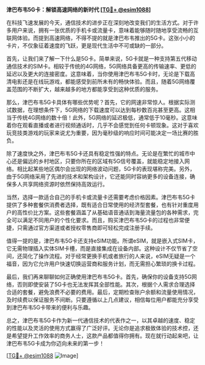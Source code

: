 **津巴布韦5G卡：解锁高速网络的新时代 [[TG💪+ @esim1088](https://t.me/s/esim1088)]**

在科技飞速发展的今天，通信技术的进步正在深刻地改变我们的生活方式。对于许多用户来说，拥有一张优质的手机卡或流量卡，意味着能够随时随地享受流畅的互联网体验。而提到高速网络，不得不提的就是津巴布韦推出的5G卡。这张小小的卡片，不仅象征着速度的飞跃，更是现代生活中不可或缺的一部分。

首先，让我们来了解一下什么是5G卡。简单来说，5G卡就是一种支持第五代移动通信技术的SIM卡。相较于传统的4G网络，5G网络具备更高的传输速率、更低的延迟以及更大的连接密度。这意味着，当你使用津巴布韦5G卡时，无论是下载高清电影还是在线玩游戏，都能感受到前所未有的畅快体验。而且，随着5G网络覆盖范围的不断扩大，越来越多的地方都能享受到这种优质的服务。

那么，津巴布韦5G卡具体有哪些优势呢？首先，它的网速非常惊人。根据实际测试数据，在理想条件下，5G网络的下载速度可以达到每秒数百兆甚至更高。这相当于传统4G网络的数十倍！此外，5G网络的延迟极低，通常低于10毫秒。这意味着你在观看直播或者进行视频通话时，几乎不会感觉到任何卡顿现象。这对于喜欢玩竞技类游戏的玩家来说尤为重要，因为毫秒级的响应时间可能决定一场比赛的胜负。

除了速度快之外，津巴布韦5G卡还具有稳定性强的特点。无论是在繁忙的城市中心还是偏远的乡村地区，只要你所在的区域有5G信号覆盖，就能稳定地接入网络。相比起某些地区偶尔会出现的网络波动问题，5G卡的表现堪称完美。另外，由于5G网络采用了先进的技术和架构设计，它还能同时容纳更多的设备连接，确保多人共享网络资源时依然保持高效运行。

当然，选择一款适合自己的手机卡或流量卡还需要考虑价格因素。津巴布韦5G卡提供了多种套餐供消费者选择，既有适合日常使用的经济型套餐，也有针对重度用户的高性价比方案。这些套餐涵盖了从基础语音通话到海量流量包的各种需求，完全可以满足不同用户的个性化要求。而且，购买津巴布韦5G卡的过程也非常便捷，只需通过官方渠道或者授权零售商即可轻松完成注册手续。

值得一提的是，津巴布韦5G卡还支持eSIM功能。所谓eSIM，就是嵌入式SIM卡，它无需物理插入实体SIM卡槽，而是直接集成在设备内部。这种设计不仅节省了空间，还简化了操作流程。对于经常更换手机或者旅行的人来说，eSIM无疑是一个福音，因为它允许用户快速切换运营商和服务计划，而无需担心繁琐的换卡过程。

最后，我们再来聊聊如何正确使用津巴布韦5G卡。首先，确保你的设备支持5G网络，否则即使安装了5G卡也无法发挥其全部性能。其次，根据个人需求合理选择合适的套餐，避免浪费不必要的费用。最后，定期检查账户余额和流量使用情况，及时续费以保证服务不间断。只要遵循以上几点建议，相信每位用户都能充分享受到津巴布韦5G卡带来的便利与乐趣。

总之，津巴布韦5G卡作为新一代通信技术的代表作之一，以其卓越的速度、稳定的性能以及灵活的使用方式赢得了广泛好评。无论你是追求极致体验的技术控，还是希望提升工作效率的商务人士，这款产品都值得你拥有。现在就行动起来吧，让津巴布韦5G卡成为你迈向未来的第一步！

[[TG💪+ @esim1088](https://t.me/s/esim1088) ![Image](https://i.postimg.cc/4NQfJmqS/Snipaste-2025-05-13-00-14-12.png)]